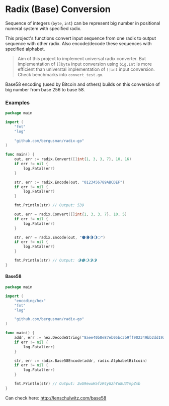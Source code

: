 # Radix (Base) Conversion

Sequence of integers (`byte`, `int`) can be represent big number in positional numeral system with specified radix.

This project's functions convert input sequence from one radix to output sequence with other radix. Also encode/decode these sequences with specified alphabet.

> Aim of this project to implement universal radix converter. But implementation of `[]byte` input conversion using `big.Int` is more efficient than universtal implementation of `[]int` input conversion. Check benchmarks into `convert_test.go`.

Base58 encoding (used by Bitcoin and others) builds on this conversion of big number from base 256 to base 58.

### Examples

```Go
package main

import (
	"fmt"
	"log"
	
	"github.com/bergusman/radix-go"
)

func main() {
	out, err := radix.Convert([]int{1, 3, 3, 7}, 10, 16)
	if err != nil {
		log.Fatal(err)
	}

	str, err := radix.Encode(out, "0123456789ABCDEF")
	if err != nil {
		log.Fatal(err)
	}

	fmt.Println(str) // Output: 539

	out, err = radix.Convert([]int{1, 3, 3, 7}, 10, 5)
	if err != nil {
		log.Fatal(err)
	}

	str, err = radix.Encode(out, "🌑🌘🌗🌖🌕")
	if err != nil {
		log.Fatal(err)
	}

	fmt.Println(str) // Output: 🌗🌑🌖🌗🌗
}
```

#### Base58

```Go
package main

import (
	"encoding/hex"
	"fmt"
	"log"

	"github.com/bergusman/radix-go"
)

func main() {
	addr, err := hex.DecodeString("8aee40b8e87eb05bc3b9ff902349bb2dd19a5e90")
	if err != nil {
		log.Fatal(err)
	}

	str, err := radix.Base58Encode(addr, radix.AlphabetBitcoin)
	if err != nil {
		log.Fatal(err)
	}

	fmt.Println(str) // Output: 2wG9ewuHafzR4yG2hYu8U3YmpZxb
}
```

Can check here: http://lenschulwitz.com/base58
